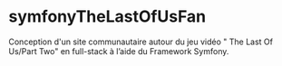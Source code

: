 # symfonyTheLastOfUsFan
Conception d'un site communautaire autour du jeu vidéo " The Last Of Us/Part Two" en full-stack à l’aide du Framework Symfony.
